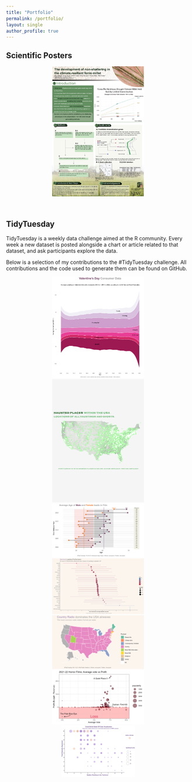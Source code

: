 ```yaml
---
title: "Portfolio"
permalink: /portfolio/
layout: single
author_profile: true
---
```

## Scientific Posters ##

<center>
<div class="image-container">
  <a href="https://github.com/amycjack/amycjack.github.io/blob/master/images/SMBE_poster_lowres.png" class="thumbnail">
    <img src="/images/SMBE_poster_lowres.png" alt="Graph 1" width="50%" height="50%">
  </a>
</div>
<p><br>

</center>

## TidyTuesday ##

TidyTuesday is a weekly data challenge aimed at the R community. Every week a new dataset is posted alongside a chart or article related to that dataset, and ask participants explore the data.
<p>
Below is a selection of my contributions to the #TidyTuesday challenge. All contributions and the code used to generate them can be found on GitHub.

<p>
<center>
<div class="image-container">
  <a href="https://github.com/amycjack/TidyTuesdays/tree/main/13.02.24%20Valentines" class="thumbnail">
    <img src="/images/plot14022024.png" alt="Graph 1" width="50%" height="50%">
  </a>
</div>

<div class="image-container">
  <a href="https://github.com/amycjack/TidyTuesdays/tree/main/10.10.23%20Haunted%20Locations" class="thumbnail">
    <img src="/images/plot13102023.png" alt="Graph 1" width="50%" height="50%">
  </a>
</div>

<div class="image-container">
  <a href="https://github.com/amycjack/TidyTuesdays/tree/main/14.02.23%20Hollywood%20Age%20Gaps" class="thumbnail">
    <img src="/images/gg214022023.png" alt="Graph 3" width="50%" height="50%">
  </a>
</div>

<div class="image-container">
  <a href="https://github.com/amycjack/TidyTuesdays/tree/main/24.01.23%20Survivor" class="thumbnail">
    <img src="/images/Rplot03.png" alt="Graph 4" width="50%" height="50%">
  </a>
</div>

<div class="image-container">
  <a href="https://github.com/amycjack/TidyTuesdays/tree/main/08.11.22%20Radio%20Stations" class="thumbnail">
    <img src="/images/map10112022.png" alt="Graph 5" width="50%" height="50%">
  </a>
</div>

<div class="image-container">
  <a href="https://github.com/amycjack/TidyTuesdays/tree/main/01.11.22%20Horror%20Film" class="thumbnail">
    <img src="/images/p04112022.png" alt="Graph 6" width="50%" height="50%">
  </a><br>
  
  <a href="https://github.com/amycjack/TidyTuesdays/tree/main/25.10.22%20GBBO" class="thumbnail">
    <img src="/images/gbbo3.png" alt="Graph 7" width="40%" height="40%">
  </a>
</div>
